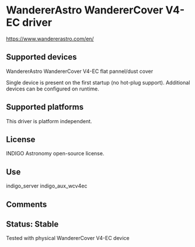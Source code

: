 # WandererAstro WandererCover V4-EC driver

https://www.wandererastro.com/en/

## Supported devices
WandererAstro WandererCover V4-EC flat pannel/dust cover

Single device is present on the first startup (no hot-plug support). Additional devices can be configured on runtime.

## Supported platforms

This driver is platform independent.

## License

INDIGO Astronomy open-source license.

## Use

indigo_server indigo_aux_wcv4ec

## Comments

## Status: Stable

Tested with physical WandererCover V4-EC device
